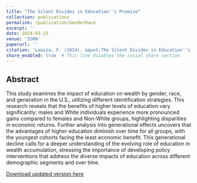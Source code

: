 ```yaml
---
title: "The Silent Divides in Education''s Promise"
collection: publications
permalink: /publication/GenderRace
excerpt: ''
date: 2024-03-23
venue: 'SSRN'
paperurl: ''
citation: 'Loaiza, F. (2024). &quot;The Silent Divides in Education''s Promise&quot;.'
share_enabled: true  # This line disables the social share section
---
```


## Abstract

This study examines the impact of education on wealth by gender, race, and generation in the U.S., utilizing different identification strategies. This research reveals that the benefits of higher levels of education vary significantly: males and White individuals experience more pronounced gains compared to females and Non-White groups, highlighting disparities in economic returns. Further analysis into generational effects uncovers that the advantages of higher education diminish over time for all groups, with the youngest cohorts facing the least economic benefit. This generational decline calls for a deeper understanding of the evolving role of education in wealth accumulation, stressing the importance of developing policy interventions that address the diverse impacts of education across different demographic segments and over time.

[Download updated version here](https://fernandoloaizae.github.io/files/GenderRace.pdf)
